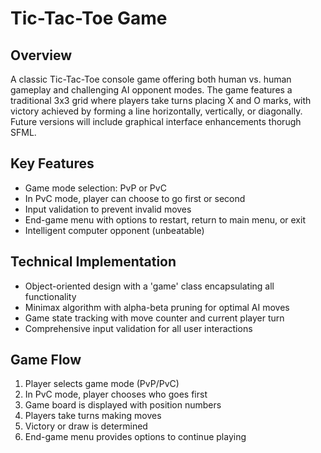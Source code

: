 # Tic-Tac-Toe Game

## Overview
A classic Tic-Tac-Toe console game offering both human vs. human gameplay and challenging AI opponent modes. The game features a traditional 3x3 grid where players take turns placing X and O marks, with victory achieved by forming a line horizontally, vertically, or diagonally. Future versions will include graphical interface enhancements thorugh SFML.

## Key Features
- Game mode selection: PvP or PvC
- In PvC mode, player can choose to go first or second
- Input validation to prevent invalid moves
- End-game menu with options to restart, return to main menu, or exit
- Intelligent computer opponent (unbeatable)

## Technical Implementation
- Object-oriented design with a 'game' class encapsulating all functionality
- Minimax algorithm with alpha-beta pruning for optimal AI moves
- Game state tracking with move counter and current player turn
- Comprehensive input validation for all user interactions

## Game Flow
1. Player selects game mode (PvP/PvC)
2. In PvC mode, player chooses who goes first
3. Game board is displayed with position numbers
4. Players take turns making moves
5. Victory or draw is determined
6. End-game menu provides options to continue playing
